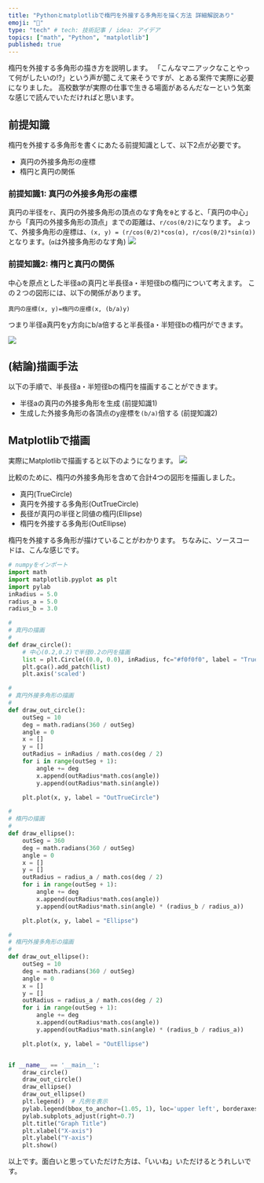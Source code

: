```yaml
---
title: "Pythonとmatplotlibで楕円を外接する多角形を描く方法 詳細解説あり"
emoji: "🐍"
type: "tech" # tech: 技術記事 / idea: アイデア
topics: ["math", "Python", "matplotlib"]
published: true
---
```


楕円を外接する多角形の描き方を説明します。
「こんなマニアックなことやって何がしたいの!?」という声が聞こえて来そうですが、とある案件で実際に必要になりました。
高校数学が実際の仕事で生きる場面があるんだなーという気楽な感じで読んでいただければと思います。

## 前提知識
楕円を外接する多角形を書くにあたる前提知識として、以下2点が必要です。

* 真円の外接多角形の座標
* 楕円と真円の関係

### 前提知識1: 真円の外接多角形の座標

真円の半径を`r`、真円の外接多角形の頂点のなす角を`θ`とすると、「真円の中心」から「真円の外接多角形の頂点」までの距離は、`r/cos(θ/2)`になります。
よって、外接多角形の座標は、`(x, y) = (r/cos(θ/2)*cos(α), r/cos(θ/2)*sin(α))` となります。(`α`は外接多角形のなす角)
![](https://storage.googleapis.com/zenn-user-upload/evbebd2ecc4x0r3zxihzdb9tutdg)

### 前提知識2: 楕円と真円の関係

中心を原点とした半径aの真円と半長径a・半短径bの楕円について考えます。
この２つの図形には、以下の関係があります。

```
真円の座標(x, y)=楕円の座標(x, (b/a)y)
```
つまり半径a真円をy方向にb/a倍すると半長径a・半短径bの楕円ができます。

![](https://storage.googleapis.com/zenn-user-upload/jhaw1lwg4ira10f4gjrcr7qt5bao)

## (結論)描画手法

以下の手順で、半長径a・半短径bの楕円を描画することができます。

* 半径aの真円の外接多角形を生成 (前提知識1)
* 生成した外接多角形の各頂点のy座標を`(b/a)`倍する (前提知識2)


## Matplotlibで描画

実際にMatplotlibで描画すると以下のようになります。
![](https://storage.googleapis.com/zenn-user-upload/nzn1m1o25oov7my4yynhjqfs2zil)

比較のために、楕円の外接多角形を含めて合計4つの図形を描画しました。
* 真円(TrueCircle)
* 真円を外接する多角形(OutTrueCircle)
* 長径が真円の半径と同値の楕円(Ellipse)
* 楕円を外接する多角形(OutEllipse)


楕円を外接する多角形が描けていることがわかります。
ちなみに、ソースコードは、こんな感じです。

```python
# numpyをインポート
import math
import matplotlib.pyplot as plt
import pylab
inRadius = 5.0
radius_a = 5.0
radius_b = 3.0

#
# 真円の描画
#
def draw_circle():
    # 中心(0.2,0.2)で半径0.2の円を描画
    list = plt.Circle((0.0, 0.0), inRadius, fc="#f0f0f0", label = "TrueCircle")
    plt.gca().add_patch(list)
    plt.axis('scaled')

#
# 真円外接多角形の描画
#
def draw_out_circle():
    outSeg = 10
    deg = math.radians(360 / outSeg)
    angle = 0
    x = []
    y = []
    outRadius = inRadius / math.cos(deg / 2)
    for i in range(outSeg + 1):
        angle += deg
        x.append(outRadius*math.cos(angle))
        y.append(outRadius*math.sin(angle))

    plt.plot(x, y, label = "OutTrueCircle")

#
# 楕円の描画
#
def draw_ellipse():
    outSeg = 360
    deg = math.radians(360 / outSeg)
    angle = 0
    x = []
    y = []
    outRadius = radius_a / math.cos(deg / 2)
    for i in range(outSeg + 1):
        angle += deg
        x.append(outRadius*math.cos(angle))
        y.append(outRadius*math.sin(angle) * (radius_b / radius_a))

    plt.plot(x, y, label = "Ellipse")

#
# 楕円外接多角形の描画
#
def draw_out_ellipse():
    outSeg = 10
    deg = math.radians(360 / outSeg)
    angle = 0
    x = []
    y = []
    outRadius = radius_a / math.cos(deg / 2)
    for i in range(outSeg + 1):
        angle += deg
        x.append(outRadius*math.cos(angle))
        y.append(outRadius*math.sin(angle) * (radius_b / radius_a))

    plt.plot(x, y, label = "OutEllipse")


if __name__ == '__main__':
    draw_circle()
    draw_out_circle()
    draw_ellipse()
    draw_out_ellipse()
    plt.legend()  # 凡例を表示
    pylab.legend(bbox_to_anchor=(1.05, 1), loc='upper left', borderaxespad=0)
    pylab.subplots_adjust(right=0.7)
    plt.title("Graph Title")
    plt.xlabel("X-axis")
    plt.ylabel("Y-axis")
    plt.show()
```

以上です。面白いと思っていただけた方は、「いいね」いただけるとうれしいです。
